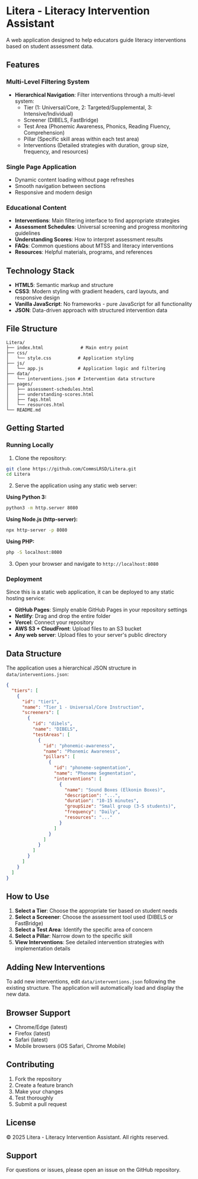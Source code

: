 # Litera - Literacy Intervention Assistant

A web application designed to help educators guide literacy interventions based on student assessment data.

## Features

### Multi-Level Filtering System
- **Hierarchical Navigation**: Filter interventions through a multi-level system:
  - Tier (1: Universal/Core, 2: Targeted/Supplemental, 3: Intensive/Individual)
  - Screener (DIBELS, FastBridge)
  - Test Area (Phonemic Awareness, Phonics, Reading Fluency, Comprehension)
  - Pillar (Specific skill areas within each test area)
  - Interventions (Detailed strategies with duration, group size, frequency, and resources)

### Single Page Application
- Dynamic content loading without page refreshes
- Smooth navigation between sections
- Responsive and modern design

### Educational Content
- **Interventions**: Main filtering interface to find appropriate strategies
- **Assessment Schedules**: Universal screening and progress monitoring guidelines
- **Understanding Scores**: How to interpret assessment results
- **FAQs**: Common questions about MTSS and literacy interventions
- **Resources**: Helpful materials, programs, and references

## Technology Stack

- **HTML5**: Semantic markup and structure
- **CSS3**: Modern styling with gradient headers, card layouts, and responsive design
- **Vanilla JavaScript**: No frameworks - pure JavaScript for all functionality
- **JSON**: Data-driven approach with structured intervention data

## File Structure

```
Litera/
├── index.html              # Main entry point
├── css/
│   └── style.css          # Application styling
├── js/
│   └── app.js             # Application logic and filtering
├── data/
│   └── interventions.json # Intervention data structure
├── pages/
│   ├── assessment-schedules.html
│   ├── understanding-scores.html
│   ├── faqs.html
│   └── resources.html
└── README.md
```

## Getting Started

### Running Locally

1. Clone the repository:
```bash
git clone https://github.com/CommsLRSD/Litera.git
cd Litera
```

2. Serve the application using any static web server:

**Using Python 3:**
```bash
python3 -m http.server 8080
```

**Using Node.js (http-server):**
```bash
npx http-server -p 8080
```

**Using PHP:**
```bash
php -S localhost:8080
```

3. Open your browser and navigate to `http://localhost:8080`

### Deployment

Since this is a static web application, it can be deployed to any static hosting service:

- **GitHub Pages**: Simply enable GitHub Pages in your repository settings
- **Netlify**: Drag and drop the entire folder
- **Vercel**: Connect your repository
- **AWS S3 + CloudFront**: Upload files to an S3 bucket
- **Any web server**: Upload files to your server's public directory

## Data Structure

The application uses a hierarchical JSON structure in `data/interventions.json`:

```json
{
  "tiers": [
    {
      "id": "tier1",
      "name": "Tier 1 - Universal/Core Instruction",
      "screeners": [
        {
          "id": "dibels",
          "name": "DIBELS",
          "testAreas": [
            {
              "id": "phonemic-awareness",
              "name": "Phonemic Awareness",
              "pillars": [
                {
                  "id": "phoneme-segmentation",
                  "name": "Phoneme Segmentation",
                  "interventions": [
                    {
                      "name": "Sound Boxes (Elkonin Boxes)",
                      "description": "...",
                      "duration": "10-15 minutes",
                      "groupSize": "Small group (3-5 students)",
                      "frequency": "Daily",
                      "resources": "..."
                    }
                  ]
                }
              ]
            }
          ]
        }
      ]
    }
  ]
}
```

## How to Use

1. **Select a Tier**: Choose the appropriate tier based on student needs
2. **Select a Screener**: Choose the assessment tool used (DIBELS or FastBridge)
3. **Select a Test Area**: Identify the specific area of concern
4. **Select a Pillar**: Narrow down to the specific skill
5. **View Interventions**: See detailed intervention strategies with implementation details

## Adding New Interventions

To add new interventions, edit `data/interventions.json` following the existing structure. The application will automatically load and display the new data.

## Browser Support

- Chrome/Edge (latest)
- Firefox (latest)
- Safari (latest)
- Mobile browsers (iOS Safari, Chrome Mobile)

## Contributing

1. Fork the repository
2. Create a feature branch
3. Make your changes
4. Test thoroughly
5. Submit a pull request

## License

© 2025 Litera - Literacy Intervention Assistant. All rights reserved.

## Support

For questions or issues, please open an issue on the GitHub repository.
